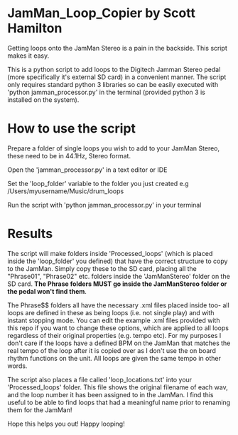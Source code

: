 # JamMan_Loop_Copier by Scott Hamilton
Getting loops onto the JamMan Stereo is a pain in the backside. This script makes it easy.

This is a python script to add loops to the Digitech Jamman Stereo pedal (more specifically it's external SD card) in a convenient manner. The script only requires 
standard python 3 libraries so can be easily executed with 'python jamman_processor.py' in the terminal (provided python 3 is installed on the system).

# How to use the script
Prepare a folder of single loops you wish to add to your JamMan Stereo, these need to be in 44.1Hz, Stereo format.

Open the 'jamman_processor.py' in a text editor or IDE

Set the 'loop_folder' variable to the folder you just created e.g /Users/myusername/Music/drum_loops

Run the script with 'python jamman_processor.py' in your terminal

# Results
The script will make folders inside 'Processed_loops' (which is placed inside the 'loop_folder' you defined) that have the correct structure to copy to the JamMan. 
Simply copy these to the SD card, placing all the "Phrase01", "Phrase02" etc. folders inside the 'JamManStereo' folder on the SD card. **The Phrase folders MUST go inside the JamManStereo folder or the pedal won't find them**.

The Phrase$$ folders all have the necessary .xml files placed inside too- all loops are defined in these as being loops (i.e. not single play) and with instant
stopping mode. You can edit the example .xml files provided with this repo if you want to change these options, which are applied to all loops regardless of their
original properties (e.g. tempo etc). For my purposes I don't care if the loops have a defined BPM on the JamMan that matches the real tempo of the loop after
it is copied over as I don't use the on board rhythm functions on the unit. All loops are given the same tempo in other words.

The script also places a file called 'loop_locations.txt' into your 'Processed_loops' folder. This file shows the original filename of each wav, and the loop
number it has been assigned to in the JamMan. I find this useful to be able to find loops that had a meaningful name prior to renaming them for the JamMan!

Hope this helps you out! Happy looping!
